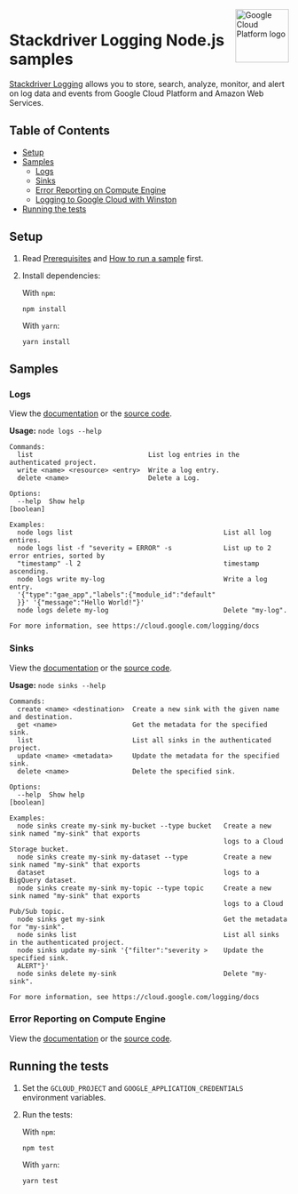 <img src="https://avatars2.githubusercontent.com/u/2810941?v=3&s=96" alt="Google Cloud Platform logo" title="Google Cloud Platform" align="right" height="96" width="96"/>

# Stackdriver Logging Node.js samples

[Stackdriver Logging][logging_docs] allows you to store, search, analyze,
monitor, and alert on log data and events from Google Cloud Platform and Amazon
Web Services.

[logging_docs]: https://cloud.google.com/logging/docs/

## Table of Contents

* [Setup](#setup)
* [Samples](#samples)
  * [Logs](#logs)
  * [Sinks](#sinks)
  * [Error Reporting on Compute Engine](#error-reporting-on-compute-engine)
  * [Logging to Google Cloud with Winston](https://github.com/GoogleCloudPlatform/winston-gae)
* [Running the tests](#running-the-tests)

## Setup

1.  Read [Prerequisites][prereq] and [How to run a sample][run] first.
1.  Install dependencies:

    With `npm`:

        npm install

    With `yarn`:

        yarn install

[prereq]: ../README.md#prerequisities
[run]: ../README.md#how-to-run-a-sample

## Samples

### Logs

View the [documentation][logs_docs] or the [source code][logs_code].

__Usage:__ `node logs --help`

```
Commands:
  list                             List log entries in the authenticated project.
  write <name> <resource> <entry>  Write a log entry.
  delete <name>                    Delete a Log.

Options:
  --help  Show help                                                                        [boolean]

Examples:
  node logs list                                      List all log entires.
  node logs list -f "severity = ERROR" -s             List up to 2 error entries, sorted by
  "timestamp" -l 2                                    timestamp ascending.
  node logs write my-log                              Write a log entry.
  '{"type":"gae_app","labels":{"module_id":"default"
  }}' '{"message":"Hello World!"}'
  node logs delete my-log                             Delete "my-log".

For more information, see https://cloud.google.com/logging/docs
```

[logs_docs]: https://cloud.google.com/logging/docs
[logs_code]: logs.js

### Sinks

View the [documentation][sinks_docs] or the [source code][sinks_code].

__Usage:__ `node sinks --help`

```
Commands:
  create <name> <destination>  Create a new sink with the given name and destination.
  get <name>                   Get the metadata for the specified sink.
  list                         List all sinks in the authenticated project.
  update <name> <metadata>     Update the metadata for the specified sink.
  delete <name>                Delete the specified sink.

Options:
  --help  Show help                                                                        [boolean]

Examples:
  node sinks create my-sink my-bucket --type bucket   Create a new sink named "my-sink" that exports
                                                      logs to a Cloud Storage bucket.
  node sinks create my-sink my-dataset --type         Create a new sink named "my-sink" that exports
  dataset                                             logs to a BigQuery dataset.
  node sinks create my-sink my-topic --type topic     Create a new sink named "my-sink" that exports
                                                      logs to a Cloud Pub/Sub topic.
  node sinks get my-sink                              Get the metadata for "my-sink".
  node sinks list                                     List all sinks in the authenticated project.
  node sinks update my-sink '{"filter":"severity >    Update the specified sink.
  ALERT"}'
  node sinks delete my-sink                           Delete "my-sink".

For more information, see https://cloud.google.com/logging/docs
```

[sinks_docs]: https://cloud.google.com/logging/docs
[sinks_code]: sinks.js

### Error Reporting on Compute Engine

View the [documentation][error_docs] or the [source code][error_code].

[error_docs]: https://cloud.google.com/error-reporting/docs/setup/compute-engine
[error_code]: fluent.js

## Running the tests

1.  Set the `GCLOUD_PROJECT` and `GOOGLE_APPLICATION_CREDENTIALS` environment
    variables.

1.  Run the tests:

    With `npm`:

        npm test

    With `yarn`:

        yarn test

